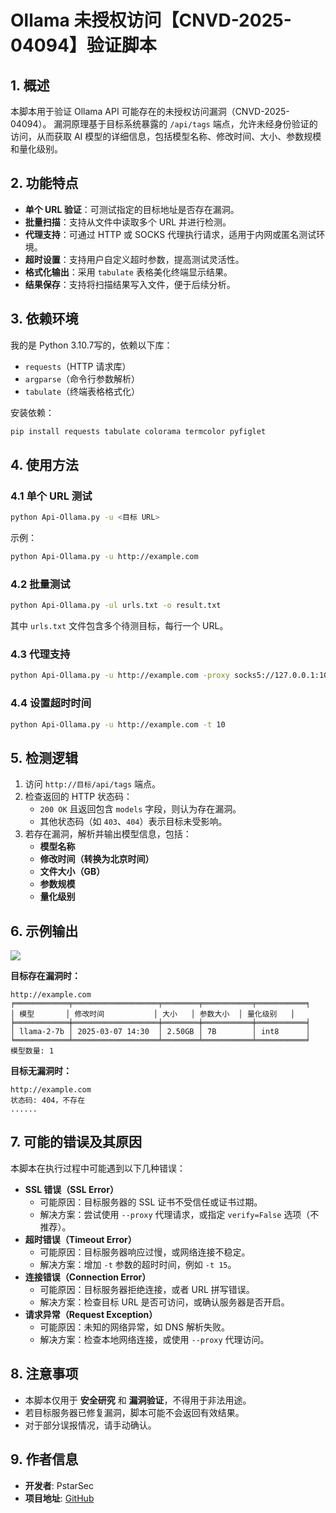 # Ollama 未授权访问【CNVD-2025-04094】验证脚本

## 1. **概述**

本脚本用于验证 Ollama API 可能存在的未授权访问漏洞（CNVD-2025-04094）。 漏洞原理基于目标系统暴露的 `/api/tags` 端点，允许未经身份验证的访问，从而获取 AI 模型的详细信息，包括模型名称、修改时间、大小、参数规模和量化级别。

## 2. **功能特点**

- **单个 URL 验证**：可测试指定的目标地址是否存在漏洞。
- **批量扫描**：支持从文件中读取多个 URL 并进行检测。
- **代理支持**：可通过 HTTP 或 SOCKS 代理执行请求，适用于内网或匿名测试环境。
- **超时设置**：支持用户自定义超时参数，提高测试灵活性。
- **格式化输出**：采用 `tabulate` 表格美化终端显示结果。
- **结果保存**：支持将扫描结果写入文件，便于后续分析。

## 3. **依赖环境**

我的是 Python 3.10.7写的，依赖以下库：

- `requests`（HTTP 请求库）
- `argparse`（命令行参数解析）
- `tabulate`（终端表格格式化）

安装依赖：

```bash
pip install requests tabulate colorama termcolor pyfiglet
```

## 4. **使用方法**

### **4.1 单个 URL 测试**

```bash
python Api-Ollama.py -u <目标 URL>
```

示例：

```bash
python Api-Ollama.py -u http://example.com
```

### **4.2 批量测试**

```bash
python Api-Ollama.py -ul urls.txt -o result.txt
```

其中 `urls.txt` 文件包含多个待测目标，每行一个 URL。

### **4.3 代理支持**

```bash
python Api-Ollama.py -u http://example.com -proxy socks5://127.0.0.1:1080
```

### **4.4 设置超时时间**

```bash
python Api-Ollama.py -u http://example.com -t 10
```

## 5. **检测逻辑**

1. 访问 `http://目标/api/tags` 端点。
2. 检查返回的 HTTP 状态码：
   - `200 OK` 且返回包含 `models` 字段，则认为存在漏洞。
   - 其他状态码（如 `403`、`404`）表示目标未受影响。
3. 若存在漏洞，解析并输出模型信息，包括：
   - **模型名称**
   - **修改时间（转换为北京时间）**
   - **文件大小（GB）**
   - **参数规模**
   - **量化级别**

## 6. **示例输出**

![](D:\桌面\博客文章\New笔记\笔记截图\2504fc7fc475093325d3a699895eb66-1741325416560-2.png)

**目标存在漏洞时：**

```
http://example.com
╒════════════╤═══════════════════╤════════╤═══════════╤═══════════╕
│ 模型       │ 修改时间           │ 大小   │ 参数大小  │ 量化级别   │
╞════════════╪═══════════════════╪════════╪═══════════╪═══════════╡
│ llama-2-7b │ 2025-03-07 14:30  │ 2.50GB │ 7B        │ int8      │
╘════════════╧═══════════════════╧════════╧═══════════╧═══════════╛
模型数量: 1
```

**目标无漏洞时：**

```
http://example.com
状态码: 404，不存在
......
```

## 7. **可能的错误及其原因**

本脚本在执行过程中可能遇到以下几种错误：

- **SSL 错误（SSL Error）**
  - 可能原因：目标服务器的 SSL 证书不受信任或证书过期。
  - 解决方案：尝试使用 `--proxy` 代理请求，或指定 `verify=False` 选项（不推荐）。
- **超时错误（Timeout Error）**
  - 可能原因：目标服务器响应过慢，或网络连接不稳定。
  - 解决方案：增加 `-t` 参数的超时时间，例如 `-t 15`。
- **连接错误（Connection Error）**
  - 可能原因：目标服务器拒绝连接，或者 URL 拼写错误。
  - 解决方案：检查目标 URL 是否可访问，或确认服务器是否开启。
- **请求异常（Request Exception）**
  - 可能原因：未知的网络异常，如 DNS 解析失败。
  - 解决方案：检查本地网络连接，或使用 `--proxy` 代理访问。

## 8. **注意事项**

- 本脚本仅用于 **安全研究** 和 **漏洞验证**，不得用于非法用途。
- 若目标服务器已修复漏洞，脚本可能不会返回有效结果。
- 对于部分误报情况，请手动确认。

## 9. **作者信息**

- **开发者**: PstarSec
- **项目地址**: [GitHub](https://github.com/PstarSec)
